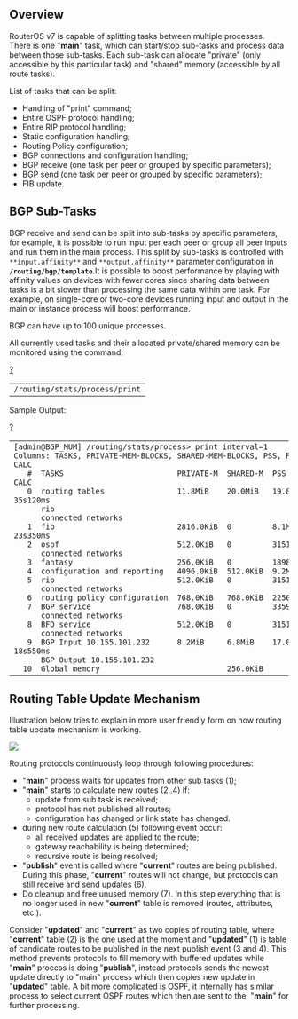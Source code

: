 ## Overview

RouterOS v7 is capable of splitting tasks between multiple processes.  
There is one "**main**" task, which can start/stop sub-tasks and process data between those sub-tasks. Each sub-task can allocate "private" (only accessible by this particular task) and "shared" memory (accessible by all route tasks).

List of tasks that can be split:

-   Handling of "print" command;
-   Entire OSPF protocol handling;
-   Entire RIP protocol handling;
-   Static configuration handling;
-   Routing Policy configuration;
-   BGP connections and configuration handling;
-   BGP receive (one task per peer or grouped by specific parameters);
-   BGP send (one task per peer or grouped by specific parameters);
-   FIB update.

## BGP Sub-Tasks

BGP receive and send can be split into sub-tasks by specific parameters, for example, it is possible to run input per each peer or group all peer inputs and run them in the main process. This split by sub-tasks is controlled with `**input.affinity**` and `**output.affinity**` parameter configuration in **`/routing/bgp/template`**.It is possible to boost performance by playing with affinity values on devices with fewer cores since sharing data between tasks is a bit slower than processing the same data within one task. For example, on single-core or two-core devices running input and output in the main or instance process will boost performance.

BGP can have up to 100 unique processes.

  

All currently used tasks and their allocated private/shared memory can be monitored using the command:

[?](https://help.mikrotik.com/docs/display/ROS/Routing+Protocol+Multi-core+Support#)

<table border="0" cellpadding="0" cellspacing="0"><tbody><tr><td class="code"><div class="container" title="Hint: double-click to select code"><div class="line number1 index0 alt2" data-bidi-marker="true"><code class="ros constants">/routing/stats/process/</code><code class="ros functions">print</code></div></div></td></tr></tbody></table>

  

Sample Output:

[?](https://help.mikrotik.com/docs/display/ROS/Routing+Protocol+Multi-core+Support#)

<table border="0" cellpadding="0" cellspacing="0"><tbody><tr><td class="code"><div class="container" title="Hint: double-click to select code"><div class="line number1 index0 alt2" data-bidi-marker="true"><code class="text plain">[admin@BGP_MUM] /routing/stats/process&gt; print interval=1</code></div><div class="line number2 index1 alt1" data-bidi-marker="true"><code class="text plain">Columns: TASKS, PRIVATE-MEM-BLOCKS, SHARED-MEM-BLOCKS, PSS, RSS, VMS, RETIRED, ID, PID, RPID, PROCESS-TIME, KERNEL-TIME, CUR-BUSY, MAX-BUSY, CUR-CALC, MAX-CALC</code></div><div class="line number3 index2 alt2" data-bidi-marker="true"><code class="text spaces">&nbsp;&nbsp;&nbsp;</code><code class="text plain">#&nbsp; TASKS&nbsp;&nbsp;&nbsp;&nbsp;&nbsp;&nbsp;&nbsp;&nbsp;&nbsp;&nbsp;&nbsp;&nbsp;&nbsp;&nbsp;&nbsp;&nbsp;&nbsp;&nbsp;&nbsp;&nbsp;&nbsp;&nbsp;&nbsp;&nbsp; PRIVATE-M&nbsp; SHARED-M&nbsp; PSS&nbsp;&nbsp;&nbsp;&nbsp;&nbsp;&nbsp;&nbsp; RSS&nbsp;&nbsp;&nbsp;&nbsp;&nbsp; VMS&nbsp;&nbsp;&nbsp;&nbsp;&nbsp; R&nbsp; ID&nbsp;&nbsp;&nbsp;&nbsp;&nbsp;&nbsp; PID&nbsp; R&nbsp; PROCESS-&nbsp; KERNEL-TI&nbsp; CUR-&nbsp; MAX-BUSY&nbsp; CUR-&nbsp; MAX-CALC</code></div><div class="line number4 index3 alt1" data-bidi-marker="true"><code class="text spaces">&nbsp;&nbsp;&nbsp;</code><code class="text plain">0&nbsp; routing tables&nbsp;&nbsp;&nbsp;&nbsp;&nbsp;&nbsp;&nbsp;&nbsp;&nbsp;&nbsp;&nbsp;&nbsp;&nbsp;&nbsp;&nbsp; 11.8MiB&nbsp;&nbsp;&nbsp; 20.0MiB&nbsp;&nbsp; 19.8MiB&nbsp;&nbsp;&nbsp; 42.2MiB&nbsp; 51.4MiB&nbsp; 7&nbsp; main&nbsp;&nbsp;&nbsp;&nbsp; 195&nbsp; 0&nbsp; 15s470ms&nbsp; 2s50ms&nbsp;&nbsp;&nbsp;&nbsp; 20ms&nbsp; 1s460ms&nbsp;&nbsp; 20ms&nbsp; 35s120ms</code></div><div class="line number5 index4 alt2" data-bidi-marker="true"><code class="text spaces">&nbsp;&nbsp;&nbsp;&nbsp;&nbsp;&nbsp;</code><code class="text plain">rib&nbsp;&nbsp;&nbsp;&nbsp;&nbsp;&nbsp;&nbsp;&nbsp;&nbsp;&nbsp;&nbsp;&nbsp;&nbsp;&nbsp;&nbsp;&nbsp;&nbsp;&nbsp;&nbsp;&nbsp;&nbsp;&nbsp;&nbsp;&nbsp;&nbsp;&nbsp;&nbsp;&nbsp;&nbsp;&nbsp;&nbsp;&nbsp;&nbsp;&nbsp;&nbsp;&nbsp;&nbsp;&nbsp;&nbsp;&nbsp;&nbsp;&nbsp;&nbsp;&nbsp;&nbsp;&nbsp;&nbsp;&nbsp;&nbsp;&nbsp;&nbsp;&nbsp;&nbsp;&nbsp;&nbsp;&nbsp;&nbsp;&nbsp;&nbsp;&nbsp;&nbsp;&nbsp;&nbsp;&nbsp;&nbsp;&nbsp;&nbsp;&nbsp;&nbsp;&nbsp;&nbsp;&nbsp;&nbsp;&nbsp;&nbsp;&nbsp;&nbsp;&nbsp;&nbsp;&nbsp;&nbsp;&nbsp;&nbsp;&nbsp;&nbsp;&nbsp;&nbsp;&nbsp;&nbsp;&nbsp;&nbsp;&nbsp;&nbsp;&nbsp;&nbsp;&nbsp;&nbsp;&nbsp;&nbsp;&nbsp;&nbsp;&nbsp;&nbsp;&nbsp;&nbsp;&nbsp;&nbsp;&nbsp;&nbsp;&nbsp;&nbsp;&nbsp;&nbsp;&nbsp;&nbsp;&nbsp;&nbsp;&nbsp;&nbsp;&nbsp;&nbsp;&nbsp;&nbsp;&nbsp;&nbsp;&nbsp;&nbsp;&nbsp;&nbsp;&nbsp;&nbsp;&nbsp;&nbsp;&nbsp;&nbsp;&nbsp;&nbsp;&nbsp;&nbsp;&nbsp;&nbsp;&nbsp;&nbsp;&nbsp;&nbsp;&nbsp;&nbsp;</code></div><div class="line number6 index5 alt1" data-bidi-marker="true"><code class="text spaces">&nbsp;&nbsp;&nbsp;&nbsp;&nbsp;&nbsp;</code><code class="text plain">connected networks&nbsp;&nbsp;&nbsp;&nbsp;&nbsp;&nbsp;&nbsp;&nbsp;&nbsp;&nbsp;&nbsp;&nbsp;&nbsp;&nbsp;&nbsp;&nbsp;&nbsp;&nbsp;&nbsp;&nbsp;&nbsp;&nbsp;&nbsp;&nbsp;&nbsp;&nbsp;&nbsp;&nbsp;&nbsp;&nbsp;&nbsp;&nbsp;&nbsp;&nbsp;&nbsp;&nbsp;&nbsp;&nbsp;&nbsp;&nbsp;&nbsp;&nbsp;&nbsp;&nbsp;&nbsp;&nbsp;&nbsp;&nbsp;&nbsp;&nbsp;&nbsp;&nbsp;&nbsp;&nbsp;&nbsp;&nbsp;&nbsp;&nbsp;&nbsp;&nbsp;&nbsp;&nbsp;&nbsp;&nbsp;&nbsp;&nbsp;&nbsp;&nbsp;&nbsp;&nbsp;&nbsp;&nbsp;&nbsp;&nbsp;&nbsp;&nbsp;&nbsp;&nbsp;&nbsp;&nbsp;&nbsp;&nbsp;&nbsp;&nbsp;&nbsp;&nbsp;&nbsp;&nbsp;&nbsp;&nbsp;&nbsp;&nbsp;&nbsp;&nbsp;&nbsp;&nbsp;&nbsp;&nbsp;&nbsp;&nbsp;&nbsp;&nbsp;&nbsp;&nbsp;&nbsp;&nbsp;&nbsp;&nbsp;&nbsp;&nbsp;&nbsp;&nbsp;&nbsp;&nbsp;&nbsp;&nbsp;&nbsp;&nbsp;&nbsp;&nbsp;&nbsp;&nbsp;&nbsp;&nbsp;&nbsp;&nbsp;&nbsp;&nbsp;&nbsp;&nbsp;&nbsp;&nbsp;</code></div><div class="line number7 index6 alt2" data-bidi-marker="true"><code class="text spaces">&nbsp;&nbsp;&nbsp;</code><code class="text plain">1&nbsp; fib&nbsp;&nbsp;&nbsp;&nbsp;&nbsp;&nbsp;&nbsp;&nbsp;&nbsp;&nbsp;&nbsp;&nbsp;&nbsp;&nbsp;&nbsp;&nbsp;&nbsp;&nbsp;&nbsp;&nbsp;&nbsp;&nbsp;&nbsp;&nbsp;&nbsp;&nbsp; 2816.0KiB&nbsp; 0&nbsp;&nbsp;&nbsp;&nbsp;&nbsp;&nbsp;&nbsp;&nbsp; 8.1MiB&nbsp;&nbsp;&nbsp;&nbsp; 27.4MiB&nbsp; 51.4MiB&nbsp;&nbsp;&nbsp;&nbsp; fib&nbsp;&nbsp;&nbsp;&nbsp;&nbsp; 255&nbsp; 1&nbsp; 5s730ms&nbsp;&nbsp; 7m4s790ms&nbsp;&nbsp;&nbsp;&nbsp;&nbsp;&nbsp;&nbsp; 23s350ms&nbsp;&nbsp;&nbsp;&nbsp;&nbsp;&nbsp;&nbsp; 23s350ms</code></div><div class="line number8 index7 alt1" data-bidi-marker="true"><code class="text spaces">&nbsp;&nbsp;&nbsp;</code><code class="text plain">2&nbsp; ospf&nbsp;&nbsp;&nbsp;&nbsp;&nbsp;&nbsp;&nbsp;&nbsp;&nbsp;&nbsp;&nbsp;&nbsp;&nbsp;&nbsp;&nbsp;&nbsp;&nbsp;&nbsp;&nbsp;&nbsp;&nbsp;&nbsp;&nbsp;&nbsp;&nbsp; 512.0KiB&nbsp;&nbsp; 0&nbsp;&nbsp;&nbsp;&nbsp;&nbsp;&nbsp;&nbsp;&nbsp; 3151.0KiB&nbsp; 14.6MiB&nbsp; 51.4MiB&nbsp;&nbsp;&nbsp;&nbsp; ospf&nbsp;&nbsp;&nbsp;&nbsp; 260&nbsp; 1&nbsp; 20ms&nbsp;&nbsp;&nbsp;&nbsp;&nbsp; 100ms&nbsp;&nbsp;&nbsp;&nbsp;&nbsp;&nbsp;&nbsp;&nbsp;&nbsp;&nbsp;&nbsp; 20ms&nbsp;&nbsp;&nbsp;&nbsp;&nbsp;&nbsp;&nbsp;&nbsp;&nbsp;&nbsp;&nbsp; 20ms&nbsp;&nbsp;&nbsp;</code></div><div class="line number9 index8 alt2" data-bidi-marker="true"><code class="text spaces">&nbsp;&nbsp;&nbsp;&nbsp;&nbsp;&nbsp;</code><code class="text plain">connected networks&nbsp;&nbsp;&nbsp;&nbsp;&nbsp;&nbsp;&nbsp;&nbsp;&nbsp;&nbsp;&nbsp;&nbsp;&nbsp;&nbsp;&nbsp;&nbsp;&nbsp;&nbsp;&nbsp;&nbsp;&nbsp;&nbsp;&nbsp;&nbsp;&nbsp;&nbsp;&nbsp;&nbsp;&nbsp;&nbsp;&nbsp;&nbsp;&nbsp;&nbsp;&nbsp;&nbsp;&nbsp;&nbsp;&nbsp;&nbsp;&nbsp;&nbsp;&nbsp;&nbsp;&nbsp;&nbsp;&nbsp;&nbsp;&nbsp;&nbsp;&nbsp;&nbsp;&nbsp;&nbsp;&nbsp;&nbsp;&nbsp;&nbsp;&nbsp;&nbsp;&nbsp;&nbsp;&nbsp;&nbsp;&nbsp;&nbsp;&nbsp;&nbsp;&nbsp;&nbsp;&nbsp;&nbsp;&nbsp;&nbsp;&nbsp;&nbsp;&nbsp;&nbsp;&nbsp;&nbsp;&nbsp;&nbsp;&nbsp;&nbsp;&nbsp;&nbsp;&nbsp;&nbsp;&nbsp;&nbsp;&nbsp;&nbsp;&nbsp;&nbsp;&nbsp;&nbsp;&nbsp;&nbsp;&nbsp;&nbsp;&nbsp;&nbsp;&nbsp;&nbsp;&nbsp;&nbsp;&nbsp;&nbsp;&nbsp;&nbsp;&nbsp;&nbsp;&nbsp;&nbsp;&nbsp;&nbsp;&nbsp;&nbsp;&nbsp;&nbsp;&nbsp;&nbsp;&nbsp;&nbsp;&nbsp;&nbsp;&nbsp;&nbsp;&nbsp;&nbsp;&nbsp;&nbsp;</code></div><div class="line number10 index9 alt1" data-bidi-marker="true"><code class="text spaces">&nbsp;&nbsp;&nbsp;</code><code class="text plain">3&nbsp; fantasy&nbsp;&nbsp;&nbsp;&nbsp;&nbsp;&nbsp;&nbsp;&nbsp;&nbsp;&nbsp;&nbsp;&nbsp;&nbsp;&nbsp;&nbsp;&nbsp;&nbsp;&nbsp;&nbsp;&nbsp;&nbsp;&nbsp; 256.0KiB&nbsp;&nbsp; 0&nbsp;&nbsp;&nbsp;&nbsp;&nbsp;&nbsp;&nbsp;&nbsp; 1898.0KiB&nbsp; 5.8MiB&nbsp;&nbsp; 51.4MiB&nbsp;&nbsp;&nbsp;&nbsp; fantasy&nbsp; 261&nbsp; 1&nbsp; 40ms&nbsp;&nbsp;&nbsp;&nbsp;&nbsp; 60ms&nbsp;&nbsp;&nbsp;&nbsp;&nbsp;&nbsp;&nbsp;&nbsp;&nbsp;&nbsp;&nbsp;&nbsp; 20ms&nbsp;&nbsp;&nbsp;&nbsp;&nbsp;&nbsp;&nbsp;&nbsp;&nbsp;&nbsp;&nbsp; 20ms&nbsp;&nbsp;&nbsp;</code></div><div class="line number11 index10 alt2" data-bidi-marker="true"><code class="text spaces">&nbsp;&nbsp;&nbsp;</code><code class="text plain">4&nbsp; configuration and reporting&nbsp;&nbsp; 4096.0KiB&nbsp; 512.0KiB&nbsp; 9.2MiB&nbsp;&nbsp;&nbsp;&nbsp; 28.4MiB&nbsp; 51.4MiB&nbsp;&nbsp;&nbsp;&nbsp; static&nbsp;&nbsp; 262&nbsp; 1&nbsp; 3s210ms&nbsp;&nbsp; 40ms&nbsp;&nbsp;&nbsp;&nbsp;&nbsp;&nbsp;&nbsp;&nbsp;&nbsp;&nbsp;&nbsp;&nbsp; 220ms&nbsp;&nbsp;&nbsp;&nbsp;&nbsp;&nbsp;&nbsp;&nbsp;&nbsp;&nbsp; 220ms&nbsp;&nbsp;</code></div><div class="line number12 index11 alt1" data-bidi-marker="true"><code class="text spaces">&nbsp;&nbsp;&nbsp;</code><code class="text plain">5&nbsp; rip&nbsp;&nbsp;&nbsp;&nbsp;&nbsp;&nbsp;&nbsp;&nbsp;&nbsp;&nbsp;&nbsp;&nbsp;&nbsp;&nbsp;&nbsp;&nbsp;&nbsp;&nbsp;&nbsp;&nbsp;&nbsp;&nbsp;&nbsp;&nbsp;&nbsp;&nbsp; 512.0KiB&nbsp;&nbsp; 0&nbsp;&nbsp;&nbsp;&nbsp;&nbsp;&nbsp;&nbsp;&nbsp; 3151.0KiB&nbsp; 14.6MiB&nbsp; 51.4MiB&nbsp;&nbsp;&nbsp;&nbsp; rip&nbsp;&nbsp;&nbsp;&nbsp;&nbsp; 259&nbsp; 1&nbsp; 50ms&nbsp;&nbsp;&nbsp;&nbsp;&nbsp; 90ms&nbsp;&nbsp;&nbsp;&nbsp;&nbsp;&nbsp;&nbsp;&nbsp;&nbsp;&nbsp;&nbsp;&nbsp; 20ms&nbsp;&nbsp;&nbsp;&nbsp;&nbsp;&nbsp;&nbsp;&nbsp;&nbsp;&nbsp;&nbsp; 20ms&nbsp;&nbsp;&nbsp;</code></div><div class="line number13 index12 alt2" data-bidi-marker="true"><code class="text spaces">&nbsp;&nbsp;&nbsp;&nbsp;&nbsp;&nbsp;</code><code class="text plain">connected networks&nbsp;&nbsp;&nbsp;&nbsp;&nbsp;&nbsp;&nbsp;&nbsp;&nbsp;&nbsp;&nbsp;&nbsp;&nbsp;&nbsp;&nbsp;&nbsp;&nbsp;&nbsp;&nbsp;&nbsp;&nbsp;&nbsp;&nbsp;&nbsp;&nbsp;&nbsp;&nbsp;&nbsp;&nbsp;&nbsp;&nbsp;&nbsp;&nbsp;&nbsp;&nbsp;&nbsp;&nbsp;&nbsp;&nbsp;&nbsp;&nbsp;&nbsp;&nbsp;&nbsp;&nbsp;&nbsp;&nbsp;&nbsp;&nbsp;&nbsp;&nbsp;&nbsp;&nbsp;&nbsp;&nbsp;&nbsp;&nbsp;&nbsp;&nbsp;&nbsp;&nbsp;&nbsp;&nbsp;&nbsp;&nbsp;&nbsp;&nbsp;&nbsp;&nbsp;&nbsp;&nbsp;&nbsp;&nbsp;&nbsp;&nbsp;&nbsp;&nbsp;&nbsp;&nbsp;&nbsp;&nbsp;&nbsp;&nbsp;&nbsp;&nbsp;&nbsp;&nbsp;&nbsp;&nbsp;&nbsp;&nbsp;&nbsp;&nbsp;&nbsp;&nbsp;&nbsp;&nbsp;&nbsp;&nbsp;&nbsp;&nbsp;&nbsp;&nbsp;&nbsp;&nbsp;&nbsp;&nbsp;&nbsp;&nbsp;&nbsp;&nbsp;&nbsp;&nbsp;&nbsp;&nbsp;&nbsp;&nbsp;&nbsp;&nbsp;&nbsp;&nbsp;&nbsp;&nbsp;&nbsp;&nbsp;&nbsp;&nbsp;&nbsp;&nbsp;&nbsp;&nbsp;&nbsp;</code></div><div class="line number14 index13 alt1" data-bidi-marker="true"><code class="text spaces">&nbsp;&nbsp;&nbsp;</code><code class="text plain">6&nbsp; routing policy configuration&nbsp; 768.0KiB&nbsp;&nbsp; 768.0KiB&nbsp; 2250.0KiB&nbsp; 6.2MiB&nbsp;&nbsp; 51.4MiB&nbsp;&nbsp;&nbsp;&nbsp; policy&nbsp;&nbsp; 256&nbsp; 1&nbsp; 70ms&nbsp;&nbsp;&nbsp;&nbsp;&nbsp; 50ms&nbsp;&nbsp;&nbsp;&nbsp;&nbsp;&nbsp;&nbsp;&nbsp;&nbsp;&nbsp;&nbsp;&nbsp; 20ms&nbsp;&nbsp;&nbsp;&nbsp;&nbsp;&nbsp;&nbsp;&nbsp;&nbsp;&nbsp;&nbsp; 20ms&nbsp;&nbsp;&nbsp;</code></div><div class="line number15 index14 alt2" data-bidi-marker="true"><code class="text spaces">&nbsp;&nbsp;&nbsp;</code><code class="text plain">7&nbsp; BGP service&nbsp;&nbsp;&nbsp;&nbsp;&nbsp;&nbsp;&nbsp;&nbsp;&nbsp;&nbsp;&nbsp;&nbsp;&nbsp;&nbsp;&nbsp;&nbsp;&nbsp;&nbsp; 768.0KiB&nbsp;&nbsp; 0&nbsp;&nbsp;&nbsp;&nbsp;&nbsp;&nbsp;&nbsp;&nbsp; 3359.0KiB&nbsp; 14.9MiB&nbsp; 51.4MiB&nbsp;&nbsp;&nbsp;&nbsp; bgp&nbsp;&nbsp;&nbsp;&nbsp;&nbsp; 257&nbsp; 1&nbsp; 4s260ms&nbsp;&nbsp; 8s50ms&nbsp;&nbsp;&nbsp;&nbsp;&nbsp;&nbsp;&nbsp;&nbsp;&nbsp;&nbsp; 30ms&nbsp;&nbsp;&nbsp;&nbsp;&nbsp;&nbsp;&nbsp;&nbsp;&nbsp;&nbsp;&nbsp; 30ms&nbsp;&nbsp;&nbsp;</code></div><div class="line number16 index15 alt1" data-bidi-marker="true"><code class="text spaces">&nbsp;&nbsp;&nbsp;&nbsp;&nbsp;&nbsp;</code><code class="text plain">connected networks&nbsp;&nbsp;&nbsp;&nbsp;&nbsp;&nbsp;&nbsp;&nbsp;&nbsp;&nbsp;&nbsp;&nbsp;&nbsp;&nbsp;&nbsp;&nbsp;&nbsp;&nbsp;&nbsp;&nbsp;&nbsp;&nbsp;&nbsp;&nbsp;&nbsp;&nbsp;&nbsp;&nbsp;&nbsp;&nbsp;&nbsp;&nbsp;&nbsp;&nbsp;&nbsp;&nbsp;&nbsp;&nbsp;&nbsp;&nbsp;&nbsp;&nbsp;&nbsp;&nbsp;&nbsp;&nbsp;&nbsp;&nbsp;&nbsp;&nbsp;&nbsp;&nbsp;&nbsp;&nbsp;&nbsp;&nbsp;&nbsp;&nbsp;&nbsp;&nbsp;&nbsp;&nbsp;&nbsp;&nbsp;&nbsp;&nbsp;&nbsp;&nbsp;&nbsp;&nbsp;&nbsp;&nbsp;&nbsp;&nbsp;&nbsp;&nbsp;&nbsp;&nbsp;&nbsp;&nbsp;&nbsp;&nbsp;&nbsp;&nbsp;&nbsp;&nbsp;&nbsp;&nbsp;&nbsp;&nbsp;&nbsp;&nbsp;&nbsp;&nbsp;&nbsp;&nbsp;&nbsp;&nbsp;&nbsp;&nbsp;&nbsp;&nbsp;&nbsp;&nbsp;&nbsp;&nbsp;&nbsp;&nbsp;&nbsp;&nbsp;&nbsp;&nbsp;&nbsp;&nbsp;&nbsp;&nbsp;&nbsp;&nbsp;&nbsp;&nbsp;&nbsp;&nbsp;&nbsp;&nbsp;&nbsp;&nbsp;&nbsp;&nbsp;&nbsp;&nbsp;&nbsp;&nbsp;</code></div><div class="line number17 index16 alt2" data-bidi-marker="true"><code class="text spaces">&nbsp;&nbsp;&nbsp;</code><code class="text plain">8&nbsp; BFD service&nbsp;&nbsp;&nbsp;&nbsp;&nbsp;&nbsp;&nbsp;&nbsp;&nbsp;&nbsp;&nbsp;&nbsp;&nbsp;&nbsp;&nbsp;&nbsp;&nbsp;&nbsp; 512.0KiB&nbsp;&nbsp; 0&nbsp;&nbsp;&nbsp;&nbsp;&nbsp;&nbsp;&nbsp;&nbsp; 3151.0KiB&nbsp; 14.6MiB&nbsp; 51.4MiB&nbsp;&nbsp;&nbsp;&nbsp; 12&nbsp;&nbsp;&nbsp;&nbsp;&nbsp;&nbsp; 258&nbsp; 1&nbsp; 80ms&nbsp;&nbsp;&nbsp;&nbsp;&nbsp; 40ms&nbsp;&nbsp;&nbsp;&nbsp;&nbsp;&nbsp;&nbsp;&nbsp;&nbsp;&nbsp;&nbsp;&nbsp; 20ms&nbsp;&nbsp;&nbsp;&nbsp;&nbsp;&nbsp;&nbsp;&nbsp;&nbsp;&nbsp;&nbsp; 20ms&nbsp;&nbsp;&nbsp;</code></div><div class="line number18 index17 alt1" data-bidi-marker="true"><code class="text spaces">&nbsp;&nbsp;&nbsp;&nbsp;&nbsp;&nbsp;</code><code class="text plain">connected networks&nbsp;&nbsp;&nbsp;&nbsp;&nbsp;&nbsp;&nbsp;&nbsp;&nbsp;&nbsp;&nbsp;&nbsp;&nbsp;&nbsp;&nbsp;&nbsp;&nbsp;&nbsp;&nbsp;&nbsp;&nbsp;&nbsp;&nbsp;&nbsp;&nbsp;&nbsp;&nbsp;&nbsp;&nbsp;&nbsp;&nbsp;&nbsp;&nbsp;&nbsp;&nbsp;&nbsp;&nbsp;&nbsp;&nbsp;&nbsp;&nbsp;&nbsp;&nbsp;&nbsp;&nbsp;&nbsp;&nbsp;&nbsp;&nbsp;&nbsp;&nbsp;&nbsp;&nbsp;&nbsp;&nbsp;&nbsp;&nbsp;&nbsp;&nbsp;&nbsp;&nbsp;&nbsp;&nbsp;&nbsp;&nbsp;&nbsp;&nbsp;&nbsp;&nbsp;&nbsp;&nbsp;&nbsp;&nbsp;&nbsp;&nbsp;&nbsp;&nbsp;&nbsp;&nbsp;&nbsp;&nbsp;&nbsp;&nbsp;&nbsp;&nbsp;&nbsp;&nbsp;&nbsp;&nbsp;&nbsp;&nbsp;&nbsp;&nbsp;&nbsp;&nbsp;&nbsp;&nbsp;&nbsp;&nbsp;&nbsp;&nbsp;&nbsp;&nbsp;&nbsp;&nbsp;&nbsp;&nbsp;&nbsp;&nbsp;&nbsp;&nbsp;&nbsp;&nbsp;&nbsp;&nbsp;&nbsp;&nbsp;&nbsp;&nbsp;&nbsp;&nbsp;&nbsp;&nbsp;&nbsp;&nbsp;&nbsp;&nbsp;&nbsp;&nbsp;&nbsp;&nbsp;&nbsp;</code></div><div class="line number19 index18 alt2" data-bidi-marker="true"><code class="text spaces">&nbsp;&nbsp;&nbsp;</code><code class="text plain">9&nbsp; BGP Input 10.155.101.232&nbsp;&nbsp;&nbsp;&nbsp;&nbsp; 8.2MiB&nbsp;&nbsp;&nbsp;&nbsp; 6.8MiB&nbsp;&nbsp;&nbsp; 17.0MiB&nbsp;&nbsp;&nbsp; 39.1MiB&nbsp; 51.4MiB&nbsp;&nbsp;&nbsp;&nbsp; 20&nbsp;&nbsp;&nbsp;&nbsp;&nbsp;&nbsp; 270&nbsp; 1&nbsp; 24s880ms&nbsp; 3s60ms&nbsp;&nbsp;&nbsp;&nbsp;&nbsp;&nbsp;&nbsp;&nbsp;&nbsp;&nbsp; 18s550ms&nbsp;&nbsp;&nbsp;&nbsp;&nbsp;&nbsp;&nbsp; 18s550ms</code></div><div class="line number20 index19 alt1" data-bidi-marker="true"><code class="text spaces">&nbsp;&nbsp;&nbsp;&nbsp;&nbsp;&nbsp;</code><code class="text plain">BGP Output 10.155.101.232&nbsp;&nbsp;&nbsp;&nbsp;&nbsp;&nbsp;&nbsp;&nbsp;&nbsp;&nbsp;&nbsp;&nbsp;&nbsp;&nbsp;&nbsp;&nbsp;&nbsp;&nbsp;&nbsp;&nbsp;&nbsp;&nbsp;&nbsp;&nbsp;&nbsp;&nbsp;&nbsp;&nbsp;&nbsp;&nbsp;&nbsp;&nbsp;&nbsp;&nbsp;&nbsp;&nbsp;&nbsp;&nbsp;&nbsp;&nbsp;&nbsp;&nbsp;&nbsp;&nbsp;&nbsp;&nbsp;&nbsp;&nbsp;&nbsp;&nbsp;&nbsp;&nbsp;&nbsp;&nbsp;&nbsp;&nbsp;&nbsp;&nbsp;&nbsp;&nbsp;&nbsp;&nbsp;&nbsp;&nbsp;&nbsp;&nbsp;&nbsp;&nbsp;&nbsp;&nbsp;&nbsp;&nbsp;&nbsp;&nbsp;&nbsp;&nbsp;&nbsp;&nbsp;&nbsp;&nbsp;&nbsp;&nbsp;&nbsp;&nbsp;&nbsp;&nbsp;&nbsp;&nbsp;&nbsp;&nbsp;&nbsp;&nbsp;&nbsp;&nbsp;&nbsp;&nbsp;&nbsp;&nbsp;&nbsp;&nbsp;&nbsp;&nbsp;&nbsp;&nbsp;&nbsp;&nbsp;&nbsp;&nbsp;&nbsp;&nbsp;&nbsp;&nbsp;&nbsp;&nbsp;&nbsp;&nbsp;&nbsp;&nbsp;&nbsp;&nbsp;&nbsp;&nbsp;&nbsp;&nbsp;&nbsp;</code></div><div class="line number21 index20 alt2" data-bidi-marker="true"><code class="text spaces">&nbsp;&nbsp;</code><code class="text plain">10&nbsp; Global memory&nbsp;&nbsp;&nbsp;&nbsp;&nbsp;&nbsp;&nbsp;&nbsp;&nbsp;&nbsp;&nbsp;&nbsp;&nbsp;&nbsp;&nbsp;&nbsp;&nbsp;&nbsp;&nbsp;&nbsp;&nbsp;&nbsp;&nbsp;&nbsp;&nbsp;&nbsp;&nbsp; 256.0KiB&nbsp;&nbsp;&nbsp;&nbsp;&nbsp;&nbsp;&nbsp;&nbsp;&nbsp;&nbsp;&nbsp;&nbsp;&nbsp;&nbsp;&nbsp;&nbsp;&nbsp;&nbsp;&nbsp;&nbsp;&nbsp;&nbsp;&nbsp;&nbsp;&nbsp;&nbsp;&nbsp;&nbsp;&nbsp;&nbsp;&nbsp;&nbsp;&nbsp; global&nbsp;&nbsp;&nbsp;&nbsp; 0&nbsp; 0</code></div></div></td></tr></tbody></table>

  

  

## Routing Table Update Mechanism

Illustration below tries to explain in more user friendly form on how routing table update mechanism is working.

![](https://help.mikrotik.com/docs/download/attachments/34897937/PNG.png?version=1&modificationDate=1598860984008&api=v2)

Routing protocols continuously loop through following procedures:

-   "**main**" process waits for updates from other sub tasks (1);
-   "**main**" starts to calculate new routes (2..4) if:
    -   update from sub task is received;
    -   protocol has not published all routes;
    -   configuration has changed or link state has changed.
-   during new route calculation (5) following event occur:
    -   all received updates are applied to the route;
    -   gateway reachability is being determined;
    -   recursive route is being resolved;
-   "**publish**" event is called where "**current**" routes are being published. During this phase, "**current**" routes will not change, but protocols can still receive and send updates (6).
-   Do cleanup and free unused memory (7). In this step everything that is no longer used in new "**current**" table is removed (routes, attributes, etc.).

Consider "**updated**" and "**current**" as two copies of routing table, where "**current**" table (2) is the one used at the moment and "**updated**" (1) is table of candidate routes to be published in the next publish event (3 and 4). This method prevents protocols to fill memory with buffered updates while "**main**" process is doing "**publish**", instead protocols sends the newest update directly to "main" process which then copies new update in "**updated**" table. A bit more complicated is OSPF, it internally has similar process to select current OSPF routes which then are sent to the  "**main**" for further processing.